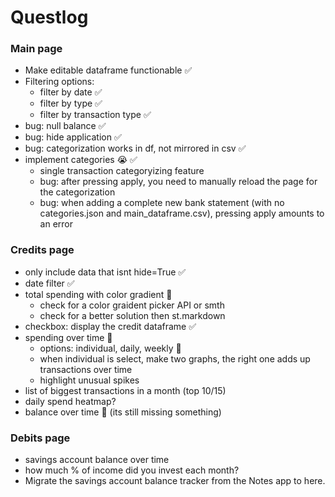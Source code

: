 # Questlog

### Main page
- Make editable dataframe functionable ✅
- Filtering options:
    - filter by date ✅
    - filter by type ✅
    - filter by transaction type ✅
- bug: null balance ✅
- bug: hide application ✅
- bug: categorization works in df, not mirrored in csv ✅
- implement categories 😭 ✅
    - single transaction categoryizing feature
    - bug: after pressing apply, you need to manually reload the page for the categorization
    - bug: when adding a complete new bank statement (with no categories.json and main_dataframe.csv), pressing apply amounts to an error

### Credits page
- only include data that isnt hide=True ✅
- date filter ✅
- total spending with color gradient 🚧
    - check for a color graident picker API or smth
    - check for a better solution then st.markdown
- checkbox: display the credit dataframe ✅
- spending over time 🚧
    - options: individual, daily, weekly 🚧
    - when individual is select, make two graphs, the right one adds up transactions over time
    - highlight unusual spikes
- list of biggest transactions in a month (top 10/15)
- daily spend heatmap?
- balance over time 🚧 (its still missing something)

### Debits page
- savings account balance over time
- how much % of income did you invest each month?
- Migrate the savings account balance tracker from the Notes app to here.
